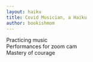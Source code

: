 ```yaml
---
layout: haiku
title: Covid Musician, a Haiku
author: bookishmom
---
```


Practicing music<br>
Performances for zoom cam<br>
Mastery of courage<br>